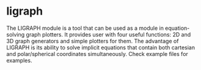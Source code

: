 # ligraph

The LIGRAPH module is a tool that can be used as a module in equation-solving graph plotters. It provides user with four useful functions: 2D and 3D graph generators and simple plotters for them. The advantage of LIGRAPH is its ability to solve implicit equations that contain both cartesian and polar/spherical coordinates simultaneously. Check example files for examples.
